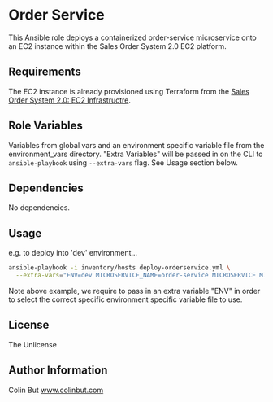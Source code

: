 Order Service
=========

This Ansible role deploys a containerized order-service microservice onto an EC2 instance within the Sales Order System 2.0 EC2 platform.

Requirements
------------

The EC2 instance is already provisioned using Terraform from the [Sales Order System 2.0: EC2 Infrastructre](sales-order-system-2-ec2-infrastructre). 

Role Variables
--------------

Variables from global vars and an environment specific variable file from the environment_vars directory.
"Extra Variables" will be passed in on the CLI to `ansible-playbook` using `--extra-vars` flag. See Usage section below.

Dependencies
------------

No dependencies.

Usage
----------------

e.g. to deploy into 'dev' environment...

```bash
ansible-playbook -i inventory/hosts deploy-orderservice.yml \
  --extra-vars="ENV=dev MICROSERVICE_NAME=order-service MICROSERVICE MICROSERVICE_VERSION=1.0.0-SNAPSHOT MICROSERVICE_PORT=8082"
```

Note above example, we require to pass in an extra variable "ENV" in order to select the correct specific environment specific variable file to use.

License
-------

The Unlicense

Author Information
------------------

Colin But
www.colinbut.com
